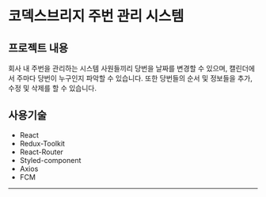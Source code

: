 # 코덱스브리지 주번 관리 시스템
## 프로젝트 내용
회사 내 주번을 관리하는 시스템 
사원들끼리 당번을 날짜를 변경할 수 있으며, 캘린더에서 주마다 당번이 누구인지 파악할 수 있습니다. 
또한 당번들의 순서 및 정보들을 추가, 수정 및 삭제를 할 수 있습니다.
## 사용기술
+ React
+ Redux-Toolkit
+ React-Router
+ Styled-component
+ Axios
+ FCM
***